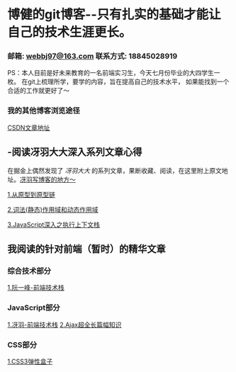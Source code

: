 # 博健的git博客--只有扎实的基础才能让自己的技术生涯更长。
### 邮箱: webbj97@163.com 联系方式: 18845028919
PS：本人目前是好未来教育的一名前端实习生，今天七月份毕业的大四学生一枚。
在git上梳理所学，要学的内容，旨在提高自己的技术水平， 如果能找到一个合适的工作就更好了～
### 我的其他博客浏览途径
[CSDN文章地址](https://blog.csdn.net/jbj6568839z)  

## -阅读冴羽大大深入系列文章心得
在掘金上偶然发现了 _冴羽大大_ 的系列文章，果断收藏、阅读，在这里附上原文地址。[冴羽写博客的地方～](https://github.com/mqyqingfeng/Blog)

[1.从原型到原型链](https://github.com/webbj97/summary/blob/master/Blog-%E6%B7%B1%E5%85%A5js%E8%AF%BB%E5%90%8E%E6%84%9F/1.%E4%BB%8E%E5%8E%9F%E5%9E%8B%E5%88%B0%E5%8E%9F%E5%9E%8B%E9%93%BE.md)  

[2.词法(静态)作用域和动态作用域](https://github.com/webbj97/summary/blob/master/Blog-%E6%B7%B1%E5%85%A5js%E8%AF%BB%E5%90%8E%E6%84%9F/2.%E8%AF%8D%E6%B3%95%E4%BD%9C%E7%94%A8%E5%9F%9F%E5%92%8C%E5%8A%A8%E6%80%81%E4%BD%9C%E7%94%A8%E5%9F%9F.md)

[3.JavaScript深入之执行上下文栈](https://github.com/webbj97/summary/blob/master/Blog-%E6%B7%B1%E5%85%A5js%E8%AF%BB%E5%90%8E%E6%84%9F/3.%E6%89%A7%E8%A1%8C%E4%B8%8A%E4%B8%8B%E6%96%87.md)
## 我阅读的针对前端（暂时）的精华文章
### 综合技术部分
[1.阮一峰-前端技术栈](https://github.com/ruanyf/jstraining/blob/master/docs/history.md) 

### JavaScript部分
[1.冴羽-前端技术栈](https://github.com/mqyqingfeng/Blog) 
[2.Ajax超全长篇幅知识](https://juejin.im/post/58c883ecb123db005311861a)

### CSS部分
[1.CSS3弹性盒子](http://www.ruanyifeng.com/blog/2015/07/flex-grammar.html)

